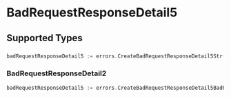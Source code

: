 # BadRequestResponseDetail5


## Supported Types

### 

```go
badRequestResponseDetail5 := errors.CreateBadRequestResponseDetail5Str(string{/* values here */})
```

### BadRequestResponseDetail2

```go
badRequestResponseDetail5 := errors.CreateBadRequestResponseDetail5BadRequestResponseDetail2(sdkerrors.BadRequestResponseDetail2{/* values here */})
```

